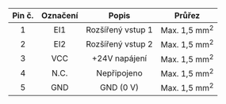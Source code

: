 | **Pin č.** | **Označení** | **Popis** | **Průřez** |
| :---: | :---: | :---: | :---: |
| 1 | EI1 | Rozšířený vstup 1 | Max. 1,5 mm<sup>2</sup> |
| 2 | EI2 | Rozšířený vstup 2 | Max. 1,5 mm<sup>2</sup> |
| 3 | VCC | +24V napájení | Max. 1,5 mm<sup>2</sup> |
| 4 | N.C. | Nepřipojeno | Max. 1,5 mm<sup>2</sup> |
| 5 | GND | GND (0 V) | Max. 1,5 mm<sup>2</sup> |
